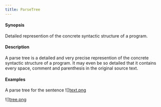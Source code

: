 ```yaml
---
title: ParseTree
---
```


#### Synopsis

Detailed represention of the concrete syntactic structure of a program.

#### Description

A parse tree is a detailed and very precise represention of the concrete syntactic structure of a program.
It may even be so detailed that it contains every space, comment and parenthesis in the original source text.

#### Examples

A parse tree for the sentence 
![][text.png](/assets/Rascalopedia/ParseTree/example-text.png)

![][tree.png](/assets/Rascalopedia/ParseTree/parse-tree.png)

